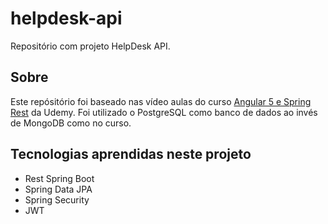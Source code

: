 # helpdesk-api
Repositório com projeto HelpDesk API.

## Sobre
Este repósitório foi baseado nas vídeo aulas do curso [Angular 5 e Spring Rest](https://www.udemy.com/angular-5-jwt-spring-rest/) da Udemy.
Foi utilizado o PostgreSQL como banco de dados ao invés de MongoDB como no curso.

## Tecnologias aprendidas neste projeto
* Rest Spring Boot
* Spring Data JPA
* Spring Security
* JWT

